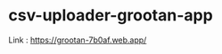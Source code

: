 # csv-uploader-grootan-app
Link : [  https://grootan-7b0af.web.app/  ](  https://grootan-7b0af.web.app/  )
